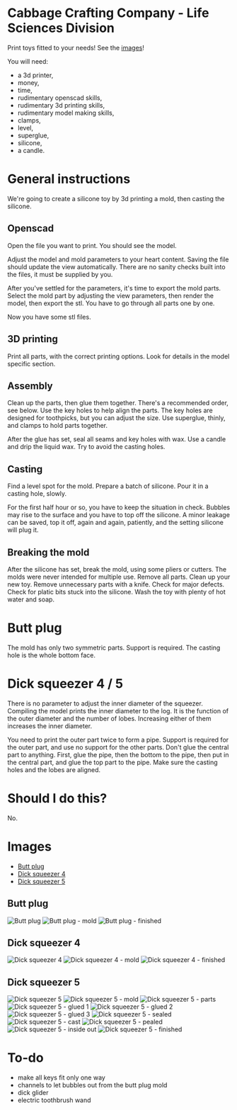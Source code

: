 # Cabbage Crafting Company - Life Sciences Division

Print toys fitted to your needs! See the [images](#images)!

You will need:
 - a 3d printer,
 - money,
 - time,
 - rudimentary openscad skills,
 - rudimentary 3d printing skills,
 - rudimentary model making skills,
 - clamps,
 - level,
 - superglue,
 - silicone,
 - a candle.

# General instructions

We're going to create a silicone toy by 3d printing a mold, then casting the silicone.

## Openscad

Open the file you want to print. You should see the model.

Adjust the model and mold parameters to your heart content.
Saving the file should update the view automatically.
There are no sanity checks built into the files, it must be supplied by you.

After you've settled for the parameters, it's time to export the mold parts.
Select the mold part by adjusting the view parameters, then render the model, then export the stl.
You have to go through all parts one by one.

Now you have some stl files.

## 3D printing

Print all parts, with the correct printing options. Look for details in the model specific section.

## Assembly

Clean up the parts, then glue them together.
There's a recommended order, see below.
Use the key holes to help align the parts.
The key holes are designed for toothpicks, but you can adjust the size.
Use superglue, thinly, and clamps to hold parts together.

After the glue has set, seal all seams and key holes with wax.
Use a candle and drip the liquid wax.
Try to avoid the casting holes.

## Casting

Find a level spot for the mold.
Prepare a batch of silicone.
Pour it in a casting hole, slowly.

For the first half hour or so, you have to keep the situation in check.
Bubbles may rise to the surface and you have to top off the silicone.
A minor leakage can be saved, top it off, again and again, patiently, and the setting silicone will plug it.

## Breaking the mold

After the silicone has set, break the mold, using some pliers or cutters.
The molds were never intended for multiple use.
Remove all parts.
Clean up your new toy.
Remove unnecessary parts with a knife.
Check for major defects.
Check for platic bits stuck into the silicone.
Wash the toy with plenty of hot water and soap.

# Butt plug

The mold has only two symmetric parts.
Support is required.
The casting hole is the whole bottom face.

# Dick squeezer 4 / 5

There is no parameter to adjust the inner diameter of the squeezer.
Compiling the model prints the inner diameter to the log.
It is the function of the outer diameter and the number of lobes.
Increasing either of them increases the inner diameter.

You need to print the outer part twice to form a pipe.
Support is required for the outer part, and use no support for the other parts.
Don't glue the central part to anything.
First, glue the pipe, then the bottom to the pipe, then put in the central part, and glue the top part to the pipe.
Make sure the casting holes and the lobes are aligned.

# Should I do this?

No.

# Images

- [Butt plug](#butt-plug-1)
- [Dick squeezer 4](#dick-squeezer-4)
- [Dick squeezer 5](#dick-squeezer-5)

## Butt plug

![Butt plug](/images/butt-plug.png)
![Butt plug - mold](/images/butt-plug-mold.png)
![Butt plug - finished](/images/butt-plug.jpg)

## Dick squeezer 4

![Dick squeezer 4](/images/dick-squeezer-4-cross-section.png)
![Dick squeezer 4 - mold](/images/dick-squeezer-4-mold-cross-section.png)
![Dick squeezer 4 - finished](/images/dick-squeezer-4.jpg)

## Dick squeezer 5

![Dick squeezer 5](/images/dick-squeezer-5-cross-section.png)
![Dick squeezer 5 - mold](/images/dick-squeezer-5-mold-cross-section.png)
![Dick squeezer 5 - parts](/images/dick-squeezer-5-parts.jpg)
![Dick squeezer 5 - glued 1](/images/dick-squeezer-5-glued-1.jpg)
![Dick squeezer 5 - glued 2](/images/dick-squeezer-5-glued-2.jpg)
![Dick squeezer 5 - glued 3](/images/dick-squeezer-5-glued-3.jpg)
![Dick squeezer 5 - sealed](/images/dick-squeezer-5-sealed.jpg)
![Dick squeezer 5 - cast](/images/dick-squeezer-5-cast.jpg)
![Dick squeezer 5 - pealed](/images/dick-squeezer-5-pealed.jpg)
![Dick squeezer 5 - inside out](/images/dick-squeezer-5-inside-out.jpg)
![Dick squeezer 5 - finished](/images/dick-squeezer-5.jpg)

# To-do

- make all keys fit only one way
- channels to let bubbles out from the butt plug mold
- dick glider
- electric toothbrush wand
